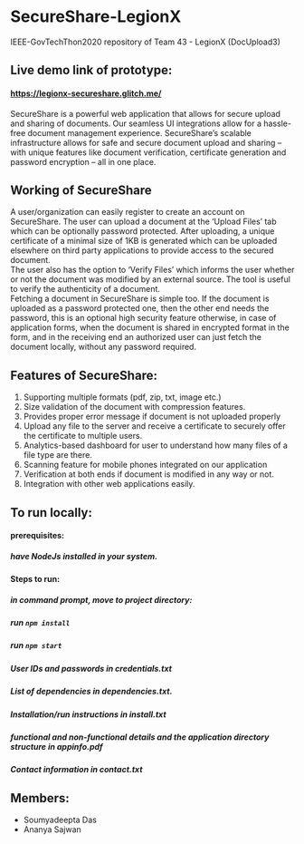 # SecureShare-LegionX
IEEE-GovTechThon2020 repository of Team 43 - LegionX (DocUpload3)

## Live demo link of prototype:
#### https://legionx-secureshare.glitch.me/

SecureShare is a powerful web application that allows for secure upload and sharing of documents. Our seamless UI integrations allow for a hassle-free document management experience. SecureShare’s scalable infrastructure allows for safe and secure document upload and sharing – with unique features like document verification, certificate generation and password encryption – all in one place.

## Working of SecureShare
A user/organization can easily register to create an account on SecureShare. The user can upload a document at the ‘Upload Files’ tab which can be optionally password protected. After uploading, a unique certificate of a minimal size of 1KB is generated which can be uploaded elsewhere on third party applications to provide access to the secured document.<br/>
The user also has the option to ‘Verify Files’ which informs the user whether or not the document was modified by an external source. The tool is useful to verify the authenticity of a document.<br/>
Fetching a document in SecureShare is simple too. If the document is uploaded as a password protected one, then the other end needs the password, this is an optional high security feature otherwise, in case of application forms, when the document is shared in encrypted format in the form, and in the receiving end an authorized user can just fetch the document locally, without any password required.<br/>


## Features of SecureShare:<br/>
1) Supporting multiple formats (pdf, zip, txt, image etc.) <br/>
2) Size validation of the document with compression features. <br/>
3) Provides proper error message if document is not uploaded properly <br/>
4) Upload any file to the server and receive a certificate to securely offer the certificate to multiple users. <br/>
5) Analytics-based dashboard for user to understand how many files of a file type are there. <br/>
6) Scanning feature for mobile phones integrated on our application
7) Verification at both ends if document is modified in any way or not. <br/>
8) Integration with other web applications easily. <br/>


## To run locally:
#### prerequisites:
##### have NodeJs installed in your system.

#### Steps to run:
##### in command prompt, move to project directory:
##### run `npm install`
##### run `npm start`


##### User IDs and passwords in credentials.txt
##### List of dependencies in dependencies.txt.
##### Installation/run instructions in install.txt
##### functional and non-functional details and the application directory structure in appinfo.pdf
##### Contact information in contact.txt


## Members:
- Soumyadeepta Das
- Ananya Sajwan

